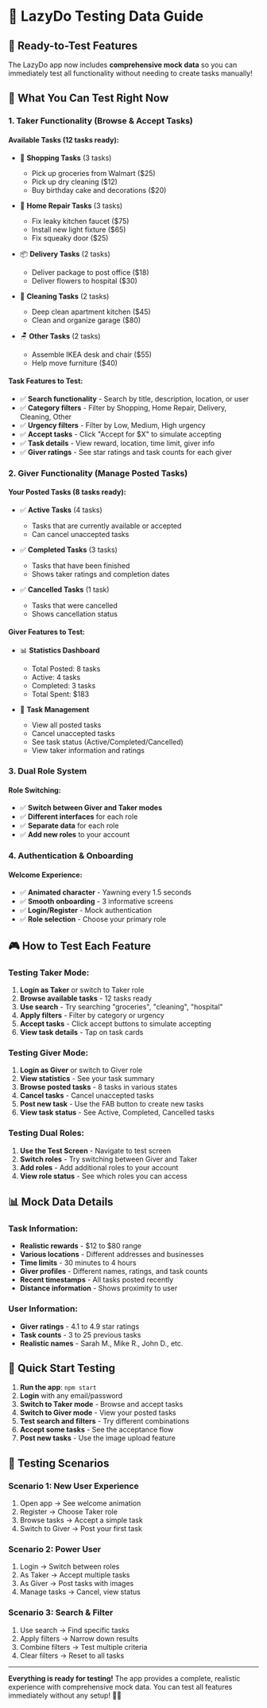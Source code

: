 # 🧪 LazyDo Testing Data Guide

## 🎯 **Ready-to-Test Features**

The LazyDo app now includes **comprehensive mock data** so you can immediately test all functionality without needing to create tasks manually!

## 📱 **What You Can Test Right Now**

### **1. Taker Functionality (Browse & Accept Tasks)**

#### **Available Tasks (12 tasks ready):**
- 🛒 **Shopping Tasks** (3 tasks)
  - Pick up groceries from Walmart ($25)
  - Pick up dry cleaning ($12)
  - Buy birthday cake and decorations ($20)

- 🔧 **Home Repair Tasks** (3 tasks)
  - Fix leaky kitchen faucet ($75)
  - Install new light fixture ($65)
  - Fix squeaky door ($25)

- 📦 **Delivery Tasks** (2 tasks)
  - Deliver package to post office ($18)
  - Deliver flowers to hospital ($30)

- 🧹 **Cleaning Tasks** (2 tasks)
  - Deep clean apartment kitchen ($45)
  - Clean and organize garage ($80)

- 🪑 **Other Tasks** (2 tasks)
  - Assemble IKEA desk and chair ($55)
  - Help move furniture ($40)

#### **Task Features to Test:**
- ✅ **Search functionality** - Search by title, description, location, or user
- ✅ **Category filters** - Filter by Shopping, Home Repair, Delivery, Cleaning, Other
- ✅ **Urgency filters** - Filter by Low, Medium, High urgency
- ✅ **Accept tasks** - Click "Accept for $X" to simulate accepting
- ✅ **Task details** - View reward, location, time limit, giver info
- ✅ **Giver ratings** - See star ratings and task counts for each giver

### **2. Giver Functionality (Manage Posted Tasks)**

#### **Your Posted Tasks (8 tasks ready):**
- ✅ **Active Tasks** (4 tasks)
  - Tasks that are currently available or accepted
  - Can cancel unaccepted tasks

- ✅ **Completed Tasks** (3 tasks)
  - Tasks that have been finished
  - Shows taker ratings and completion dates

- ✅ **Cancelled Tasks** (1 task)
  - Tasks that were cancelled
  - Shows cancellation status

#### **Giver Features to Test:**
- 📊 **Statistics Dashboard**
  - Total Posted: 8 tasks
  - Active: 4 tasks
  - Completed: 3 tasks
  - Total Spent: $183

- 🎯 **Task Management**
  - View all posted tasks
  - Cancel unaccepted tasks
  - See task status (Active/Completed/Cancelled)
  - View taker information and ratings

### **3. Dual Role System**

#### **Role Switching:**
- ✅ **Switch between Giver and Taker modes**
- ✅ **Different interfaces** for each role
- ✅ **Separate data** for each role
- ✅ **Add new roles** to your account

### **4. Authentication & Onboarding**

#### **Welcome Experience:**
- ✅ **Animated character** - Yawning every 1.5 seconds
- ✅ **Smooth onboarding** - 3 informative screens
- ✅ **Login/Register** - Mock authentication
- ✅ **Role selection** - Choose your primary role

## 🎮 **How to Test Each Feature**

### **Testing Taker Mode:**

1. **Login as Taker** or switch to Taker role
2. **Browse available tasks** - 12 tasks ready
3. **Use search** - Try searching "groceries", "cleaning", "hospital"
4. **Apply filters** - Filter by category or urgency
5. **Accept tasks** - Click accept buttons to simulate accepting
6. **View task details** - Tap on task cards

### **Testing Giver Mode:**

1. **Login as Giver** or switch to Giver role
2. **View statistics** - See your task summary
3. **Browse posted tasks** - 8 tasks in various states
4. **Cancel tasks** - Cancel unaccepted tasks
5. **Post new task** - Use the FAB button to create new tasks
6. **View task status** - See Active, Completed, Cancelled tasks

### **Testing Dual Roles:**

1. **Use the Test Screen** - Navigate to test screen
2. **Switch roles** - Try switching between Giver and Taker
3. **Add roles** - Add additional roles to your account
4. **View role status** - See which roles you can access

## 📊 **Mock Data Details**

### **Task Information:**
- **Realistic rewards** - $12 to $80 range
- **Various locations** - Different addresses and businesses
- **Time limits** - 30 minutes to 4 hours
- **Giver profiles** - Different names, ratings, and task counts
- **Recent timestamps** - All tasks posted recently
- **Distance information** - Shows proximity to user

### **User Information:**
- **Giver ratings** - 4.1 to 4.9 star ratings
- **Task counts** - 3 to 25 previous tasks
- **Realistic names** - Sarah M., Mike R., John D., etc.

## 🚀 **Quick Start Testing**

1. **Run the app**: `npm start`
2. **Login** with any email/password
3. **Switch to Taker mode** - Browse and accept tasks
4. **Switch to Giver mode** - View your posted tasks
5. **Test search and filters** - Try different combinations
6. **Accept some tasks** - See the acceptance flow
7. **Post new tasks** - Use the image upload feature

## 🎯 **Testing Scenarios**

### **Scenario 1: New User Experience**
1. Open app → See welcome animation
2. Register → Choose Taker role
3. Browse tasks → Accept a simple task
4. Switch to Giver → Post your first task

### **Scenario 2: Power User**
1. Login → Switch between roles
2. As Taker → Accept multiple tasks
3. As Giver → Post tasks with images
4. Manage tasks → Cancel, view status

### **Scenario 3: Search & Filter**
1. Use search → Find specific tasks
2. Apply filters → Narrow down results
3. Combine filters → Test multiple criteria
4. Clear filters → Reset to all tasks

---

**Everything is ready for testing!** The app provides a complete, realistic experience with comprehensive mock data. You can test all features immediately without any setup! 🦥✨ 